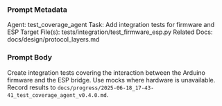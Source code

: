 ### Prompt Metadata
Agent: test_coverage_agent
Task: Add integration tests for firmware and ESP
Target File(s): tests/integration/test_firmware_esp.py
Related Docs: docs/design/protocol_layers.md

### Prompt Body
Create integration tests covering the interaction between the Arduino firmware and the ESP bridge. Use mocks where hardware is unavailable. Record results to `docs/progress/2025-06-18_17-43-41_test_coverage_agent_v0.4.0.md`.
